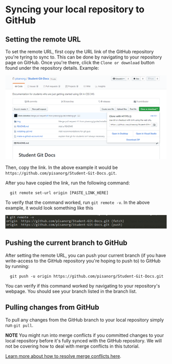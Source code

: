 # Syncing your local repository to GitHub

## Setting the remote URL

To set the remote URL, first copy the URL link of the GitHub repository you're tyring to sync to. This can be done by navigating to your repository page on GitHub. Once you're there, click the `Clone or download` button found under the repository details. Example:

![Clone or Download Button](img/pushing-clone-download-button.PNG)

Then, copy the link. In the above example it would be `https://github.com/pisanorg/Student-Git-Docs.git`.

After you have copied the link, run the following command:

```
  git remote set-url origin [PASTE_LINK_HERE]
```

To verify that the command worked, run `git remote -v`. In the above example, it would look something like this

![git remote -v example](img/pushing-git-remote-example.PNG)

## Pushing the current branch to GitHub

After setting the remote URL, you can push your current branch (if you have write-access to the GitHub repository you're hoping to push to) to GitHub by running:

```
  git push -u origin https://github.com/pisanorg/Student-Git-Docs.git
```

You can verify if this command worked by navigating to your repository's webpage. You should see your branch listed in the branch list.

## Pulling changes from GitHub

To pull any changes from the GitHub branch to your local repository simply run `git pull`.

**NOTE** You might run into merge conflicts if you committed changes to your local repository before it's fully synced with the GitHub repository. We will not be covering how to deal with merge conflicts in this tutorial. 

[Learn more about how to resolve merge conflicts here](https://help.github.com/articles/resolving-a-merge-conflict-using-the-command-line/).